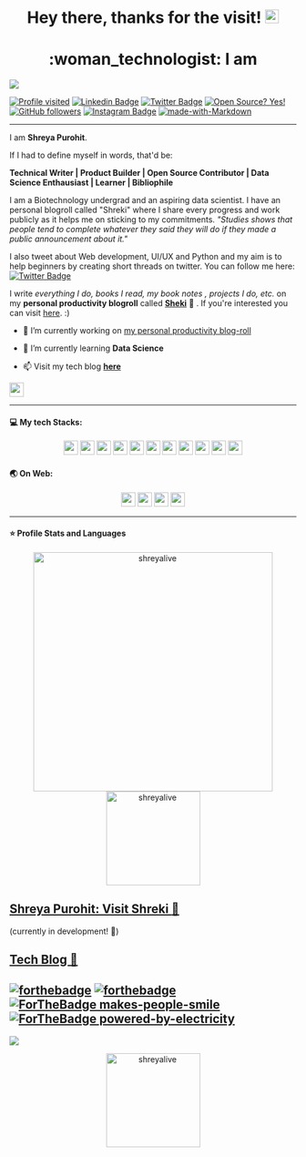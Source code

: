 <h1 align="center">Hey there, thanks for the visit! <img src="https://github.com/shreyalive/shreyalive/blob/main/%40shreyalive-assets/hand-wave.gif" width="24px"></h1>
<h1 align="center">:woman_technologist: I am 	</h1>
<img src="https://github.com/shreyalive/shreyalive/blob/main/%40shreyalive-assets/shreya-name-video.gif" >
   

<div align="centre">
 
[![Profile visited](https://visitor-badge.glitch.me/badge?page_id=shreyalive.visitor-badge)](https://github.com/shreyalive)
[![Linkedin Badge](https://img.shields.io/badge/-Shreya%20Purohit-blue?style=social&logo=Linkedin&logoColor=blue&link=https://www.linkedin.com/in/shreya-purohit/)](https://www.linkedin.com/in/shreya-purohit) 
[![Twitter Badge](http://img.shields.io/badge/-@eyeshreya-1ca0f1?style=social&logo=twitter&logoColor=blue&link=https://twitter.com/eyeshreya)](https://twitter.com/eyeshreya) 
[![Open Source? Yes!](https://badgen.net/badge/Open%20Source%20%3F/Yes%21/blue?icon=github)](https://github.com/shreyalive/)
[![GitHub followers](https://img.shields.io/github/followers/shreyalive?label=Follow&style=social&logoColor=red)](https://github.com/shreyalive/?tab=follow)
[![Instagram Badge](https://img.shields.io/badge/-shreyaaa._.2-blue?style=social&logo=Instagram&link=https://www.instagram.com/shreyaaa._.2/)](https://www.instagram.com/shreyaaa._.2/) 
[![made-with-Markdown](https://img.shields.io/badge/Made%20with-Markdown-1f425f.svg)](http://commonmark.org)

</div>
 
 ---
I am **Shreya Purohit**.

If I had to define myself in words, that'd be:

**Technical Writer | Product Builder | Open Source Contributor | Data Science Enthausiast | Learner | Bibliophile**

I am a Biotechnology undergrad and an aspiring data scientist.
I have an personal blogroll called "Shreki" where I share every progress and work publicly as it helps me on sticking to my commitments. *"Studies shows that people tend to complete whatever they said they will do if they made a public announcement about it."*

I also tweet about Web development, UI/UX and Python and my aim is to help beginners by creating short threads on twitter. You can follow me here: [![Twitter Badge](http://img.shields.io/badge/-@eyeshreya-1ca0f1?style=social&logo=twitter&logoColor=blue&link=https://twitter.com/eyeshreya)](https://twitter.com/eyeshreya) 


I write *everything I do, books I read, my book notes , projects I do, etc.* on my **personal productivity blogroll** called [**Sheki**](https://shreyalive.gitbook.io/shreki/) :baby_chick:	. If you're interested you can visit [here](https://shreyalive.gitbook.io/shreki/). :)

- 🔭 I’m currently working on [my personal productivity blog-roll](https://shreyalive.gitbook.io/shreki/)

- 🌱 I’m currently learning **Data Science**

- 📫 Visit my tech blog [**here**](https://designctivity.hashnode.dev/)

<img src="https://img.shields.io/badge/Markdown-000000?style=for-the-badge&logo=markdown&logoColor=white" height="25"/>

---

#### 💻 My tech Stacks:

<p align="center">
<img src="https://img.shields.io/badge/python-3776AB.svg?&style=for-the-badge&logo=python&logoColor=white" height="25"/>
<img src="https://img.shields.io/badge/javascript-F7DF1E.svg?&style=for-the-badge&logo=javascript&logoColor=white" height="25"/>
<img src="https://img.shields.io/badge/mysql-4479A1.svg?&style=for-the-badge&logo=mysql&logoColor=white" height="25"/>
<img src="https://img.shields.io/badge/Flask-000000.svg?&style=for-the-badge&logo=flask&logoColor=white" height="25"/>
<img src="https://img.shields.io/badge/jupyter-F3631D.svg?&style=for-the-badge&logo=jupyter&logoColor=white" height="25"/>
<img src="https://img.shields.io/badge/anaconda-42B029.svg?&style=for-the-badge&logo=anaconda&logoColor=white" height="25"/>
<img src="https://img.shields.io/badge/VS%20Code-007ACC.svg?&style=for-the-badge&logo=visual-studio-code&logoColor=white" height="25"/>
<img src="https://img.shields.io/badge/sublime-FF9800.svg?&style=for-the-badge&logo=sublime-text&logoColor=white" height="25"/>

<img src="https://img.shields.io/badge/HTML5-E34F26?style=for-the-badge&logo=html5&logoColor=white" height="25"/>
<img src="https://img.shields.io/badge/CSS3-1572B6?style=for-the-badge&logo=css3&logoColor=white" height="25"/>
<img src="https://img.shields.io/badge/React-20232A?style=for-the-badge&logo=react&logoColor=61DAFB" height="25"/>


</p>

#### :earth_asia: On Web:

<p align="center">
<a href="https://designctivity.hashnode.dev/"><img src="https://img.shields.io/badge/Hashnode-2962FF?style=for-the-badge&logo=hashnode&logoColor=white" height="25"/></a>
<a href="https://www.linkedin.com/in/shreya-purohit"><img src="https://img.shields.io/badge/LinkedIn-0077B5?style=for-the-badge&logo=linkedin&logoColor=white" height="25"/></a> 
<a href="https://github.com/shreyalive"><img src="https://img.shields.io/badge/GitHub-100000?style=for-the-badge&logo=github&logoColor=white" height="25"/></a>   
<a href="https://www.twitter.com/eyeshreya"><img src="https://img.shields.io/badge/Twitter-1DA1F2?style=for-the-badge&logo=twitter&logoColor=white"  height="25"/></a>   
</p>   

---

#### ⭐ Profile Stats and Languages
<p align="center"> 
    <img src="https://github-readme-stats.vercel.app/api?username=shreyalive&count_private=true&show_icons=true&theme=buefy&include_all_commits=true" alt="shreyalive" width="420"/> 
    <img src="https://github-readme-stats.vercel.app/api/top-langs/?username=shreyalive&hide=jupyter%20notebook,html,css&langs_count=10&layout=compact&theme=buefy" alt="shreyalive" height="165" />
 </p>


## [Shreya Purohit: Visit Shreki :house_with_garden:	](https://shreyalive.gitbook.io/shreki/)     
(currently in development! :construction:)

## [Tech Blog :wave:	](https://designctivity.hashnode.dev/)   

[![forthebadge](https://forthebadge.com/images/badges/uses-brains.svg)](https://forthebadge.com)
[![forthebadge](https://forthebadge.com/images/badges/built-with-love.svg)](https://forthebadge.com)
[![ForTheBadge makes-people-smile](http://ForTheBadge.com/images/badges/makes-people-smile.svg)](http://ForTheBadge.com)
[![ForTheBadge powered-by-electricity](http://ForTheBadge.com/images/badges/powered-by-electricity.svg)](http://ForTheBadge.com)
---

![](https://hit.yhype.me/github/profile?user_id=63795399)
<p align="center"> 
   <img src="https://github-readme-streak-stats.herokuapp.com/?user=shreyalive&theme=default" alt="shreyalive" height="165" />
</p>
